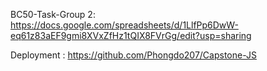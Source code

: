 BC50-Task-Group 2:
https://docs.google.com/spreadsheets/d/1LlfPp6DwW-eq61z83aEF9gmi8XVxZfHz1tQIX8FVrGg/edit?usp=sharing


Deployment : 
https://github.com/Phongdo207/Capstone-JS
